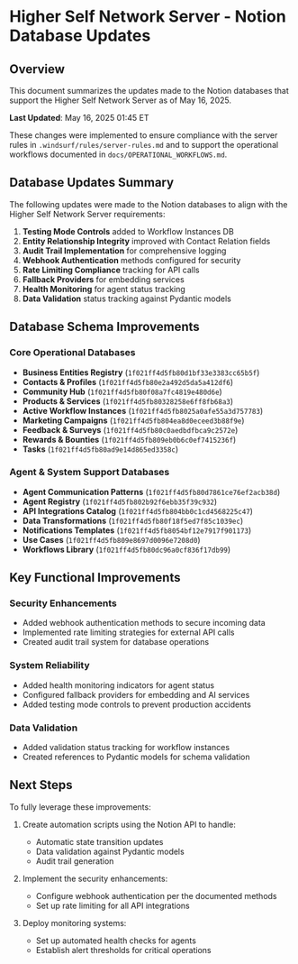 # Higher Self Network Server - Notion Database Updates

## Overview
This document summarizes the updates made to the Notion databases that support the Higher Self Network Server as of May 16, 2025.

**Last Updated**: May 16, 2025 01:45 ET

These changes were implemented to ensure compliance with the server rules in `.windsurf/rules/server-rules.md` and to support the operational workflows documented in `docs/OPERATIONAL_WORKFLOWS.md`.

## Database Updates Summary

The following updates were made to the Notion databases to align with the Higher Self Network Server requirements:

1. **Testing Mode Controls** added to Workflow Instances DB
2. **Entity Relationship Integrity** improved with Contact Relation fields
3. **Audit Trail Implementation** for comprehensive logging
4. **Webhook Authentication** methods configured for security
5. **Rate Limiting Compliance** tracking for API calls
6. **Fallback Providers** for embedding services
7. **Health Monitoring** for agent status tracking
8. **Data Validation** status tracking against Pydantic models

## Database Schema Improvements

### Core Operational Databases
- **Business Entities Registry** (`1f021ff4d5fb80d1bf33e3383cc65b5f`)
- **Contacts & Profiles** (`1f021ff4d5fb80e2a492d5da5a412df6`)
- **Community Hub** (`1f021ff4d5fb80f08a7fc4819e480d6e`)
- **Products & Services** (`1f021ff4d5fb80328258e6ff8fb68a3`)
- **Active Workflow Instances** (`1f021ff4d5fb8025a0afe55a3d757783`)
- **Marketing Campaigns** (`1f021ff4d5fb804ea8d0eceed3b88f9e`)
- **Feedback & Surveys** (`1f021ff4d5fb80c0aedbdfbca9c2572e`)
- **Rewards & Bounties** (`1f021ff4d5fb809eb0b6c0ef7415236f`)
- **Tasks** (`1f021ff4d5fb80ad9e14d865ed3358c`)

### Agent & System Support Databases
- **Agent Communication Patterns** (`1f021ff4d5fb80d7861ce76ef2acb38d`)
- **Agent Registry** (`1f021ff4d5fb802b92f6ebb35f39c932`)
- **API Integrations Catalog** (`1f021ff4d5fb804bb0c1cd4568225c47`)
- **Data Transformations** (`1f021ff4d5fb80f18f5ed7f85c1039ec`)
- **Notifications Templates** (`1f021ff4d5fb8054bf12e7917f901173`)
- **Use Cases** (`1f021ff4d5fb809e8697d0096e7208d0`)
- **Workflows Library** (`1f021ff4d5fb80dc96a0cf836f17db99`)

## Key Functional Improvements

### Security Enhancements
- Added webhook authentication methods to secure incoming data
- Implemented rate limiting strategies for external API calls
- Created audit trail system for database operations

### System Reliability 
- Added health monitoring indicators for agent status
- Configured fallback providers for embedding and AI services
- Added testing mode controls to prevent production accidents

### Data Validation
- Added validation status tracking for workflow instances
- Created references to Pydantic models for schema validation

## Next Steps

To fully leverage these improvements:

1. Create automation scripts using the Notion API to handle:
   - Automatic state transition updates
   - Data validation against Pydantic models
   - Audit trail generation

2. Implement the security enhancements:
   - Configure webhook authentication per the documented methods
   - Set up rate limiting for all API integrations

3. Deploy monitoring systems:
   - Set up automated health checks for agents
   - Establish alert thresholds for critical operations
